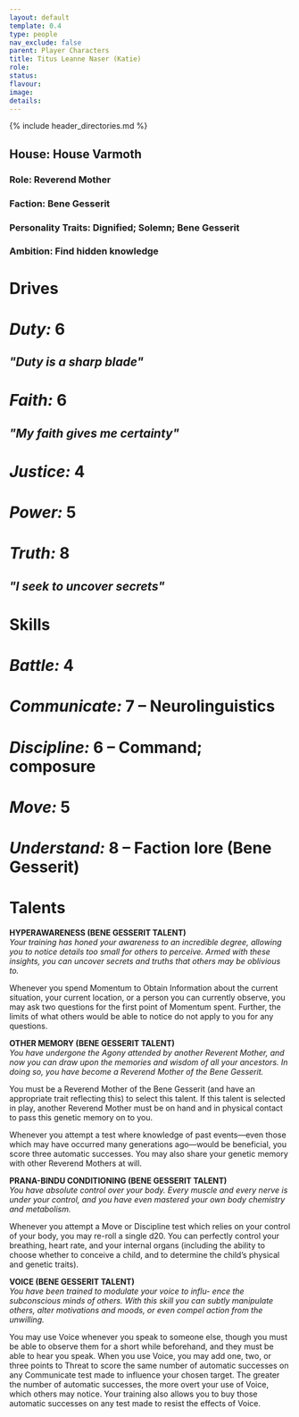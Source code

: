 ```yaml
---
layout: default
template: 0.4
type: people
nav_exclude: false
parent: Player Characters
title: Titus Leanne Naser (Katie)
role: 
status: 
flavour: 
image: 
details:
---
```

{% include header_directories.md %}  
## **House:** House Varmoth  
### **Role:** Reverend Mother  
### **Faction:** Bene Gesserit  
### **Personality Traits:** Dignified; Solemn; Bene Gesserit  
### **Ambition:** Find hidden knowledge  

# **Drives**   
# ***Duty:*** 6  
## ***"Duty is a sharp blade"***  
# ***Faith:*** 6  
## *"My faith gives me certainty"*  
# ***Justice:*** 4  
# ***Power:*** 5   
# ***Truth:*** 8  
## *"I seek to uncover secrets"*   


# **Skills**
# ***Battle:*** 4  
# ***Communicate:*** 7 – Neurolinguistics  
# ***Discipline:*** 6 – Command; composure  
# ***Move:*** 5  
# ***Understand:*** 8 – Faction lore (Bene Gesserit)  

# **Talents**
**HYPERAWARENESS (BENE GESSERIT TALENT)**  
*Your training has honed your awareness to an incredible
degree, allowing you to notice details too small for others
to perceive. Armed with these insights, you can uncover
secrets and truths that others may be oblivious to.*   

Whenever you spend Momentum to Obtain Information about the current situation, your current location,
or a person you can currently observe, you may ask two
questions for the first point of Momentum spent. Further, the limits of what others would be able to notice
do not apply to you for any questions.  

**OTHER MEMORY (BENE GESSERIT TALENT)**  
*You have undergone the Agony attended by another
Reverent Mother, and now you can draw upon the memories and wisdom of all your ancestors. In doing so, you
have become a Reverend Mother of the Bene Gesserit.*  

You must be a Reverend Mother of the Bene Gesserit
(and have an appropriate trait reflecting this) to select
this talent. If this talent is selected in play, another Reverend Mother must be on hand and in physical contact
to pass this genetic memory on to you.  

Whenever you attempt a test where knowledge of past
events—even those which may have occurred many
generations ago—would be beneficial, you score three
automatic successes. You may also share your genetic
memory with other Reverend Mothers at will.  

**PRANA-BINDU CONDITIONING (BENE GESSERIT TALENT)**  
*You have absolute control over your body. Every muscle
and every nerve is under your control, and you have even
mastered your own body chemistry and metabolism.*  

Whenever you attempt a Move or Discipline test which
relies on your control of your body, you may re-roll a
single d20. You can perfectly control your breathing,
heart rate, and your internal organs (including the ability
to choose whether to conceive a child, and to determine the child’s physical and genetic traits).  

**VOICE (BENE GESSERIT TALENT)**  
*You have been trained to modulate your voice to influ-
ence the subconscious minds of others. With this skill
you can subtly manipulate others, alter motivations and
moods, or even compel action from the unwilling.*  

You may use Voice whenever you speak to someone
else, though you must be able to observe them for a
short while beforehand, and they must be able to hear
you speak. When you use Voice, you may add one, two,
or three points to Threat to score the same number of
automatic successes on any Communicate test made to
influence your chosen target. The greater the number of
automatic successes, the more overt your use of Voice,
which others may notice. Your training also allows you
to buy those automatic successes on any test made to
resist the effects of Voice.  







